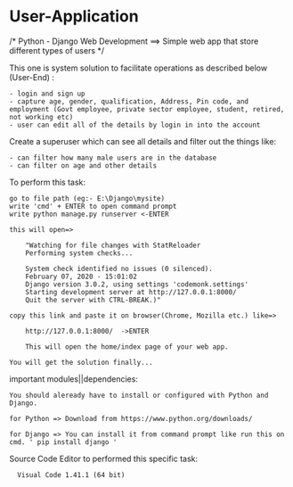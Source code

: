 # User-Application

/* Python - Django Web Development ==> Simple web app that store different types of users */

This one is system solution to facilitate operations as described below (User-End) :

    - login and sign up
    - capture age, gender, qualification, Address, Pin code, and employment (Govt employee, private sector employee, student, retired, not working etc)
    - user can edit all of the details by login in into the account
    
    
Create a superuser which can see all details and filter out the things like:

    - can filter how many male users are in the database
    - can filter on age and other details
    
    
To perform this task:

    go to file path (eg:- E:\Django\mysite)
    write 'cmd' + ENTER to open command prompt
    write python manage.py runserver <-ENTER
  
    this will open=>
  
        "Watching for file changes with StatReloader
        Performing system checks...

        System check identified no issues (0 silenced).
        February 07, 2020 - 15:01:02
        Django version 3.0.2, using settings 'codemonk.settings'
        Starting development server at http://127.0.0.1:8000/
        Quit the server with CTRL-BREAK.)"
        
    copy this link and paste it on browser(Chrome, Mozilla etc.) like=>
  
        http://127.0.0.1:8000/  ->ENTER
        
        This will open the home/index page of your web app.
        
    You will get the solution finally...
    
    





important modules||dependencies:

    You should aleready have to install or configured with Python and Django.
    
    for Python => Download from https://www.python.org/downloads/
    
    for Django => You can install it from command prompt like run this on cmd. ' pip install django '
      
      
Source Code Editor to performed this specific task:

      Visual Code 1.41.1 (64 bit)
      



